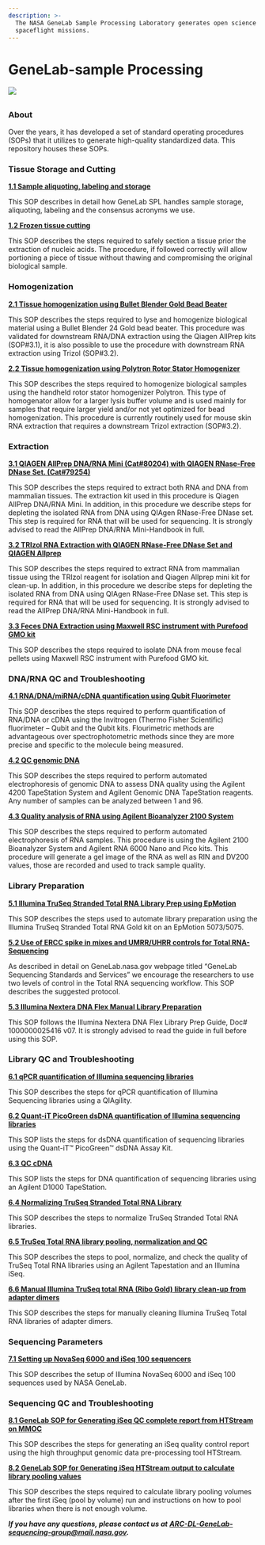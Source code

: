 ```yaml
---
description: >-
  The NASA GeneLab Sample Processing Laboratory generates open science data from
  spaceflight missions.
---
```


# GeneLab-sample Processing

[![](https://github.com/ISSOP/GeneLab-sampleProcessing/raw/master/NASA\_GeneLab\_logo-2019.png)](https://github.com/ISSOP/GeneLab-sampleProcessing/blob/master/NASA\_GeneLab\_logo-2019.png)

##

### About

Over the years, it has developed a set of standard operating procedures (SOPs) that it utilizes to generate high-quality standardized data. This repository houses these SOPs.

### Tissue Storage and Cutting



[**1.1 Sample aliquoting, labeling and storage**](https://github.com/nasa/GeneLab-sampleProcessing/blob/master/SOP\_text/1.1\_sample\_archiving\_v1.0.md)



This SOP describes in detail how GeneLab SPL handles sample storage, aliquoting, labeling and the consensus acronyms we use.

[**1.2 Frozen tissue cutting**](https://github.com/nasa/GeneLab-sampleProcessing/blob/master/SOP\_text/1.2\_tissue\_cutting\_v1.0.md)



This SOP describes the steps required to safely section a tissue prior the extraction of nucleic acids. The procedure, if followed correctly will allow portioning a piece of tissue without thawing and compromising the original biological sample.

### Homogenization



[**2.1 Tissue homogenization using Bullet Blender Gold Bead Beater**](https://github.com/nasa/GeneLab-sampleProcessing/blob/master/SOP\_text/2.1\_homogenization\_bead\_beater\_v1.0.md)



This SOP describes the steps required to lyse and homogenize biological material using a Bullet Blender 24 Gold bead beater. This procedure was validated for downstream RNA/DNA extraction using the Qiagen AllPrep kits (SOP#3.1), it is also possible to use the procedure with downstream RNA extraction using Trizol (SOP#3.2).

[**2.2 Tissue homogenization using Polytron Rotor Stator Homogenizer**](https://github.com/nasa/GeneLab-sampleProcessing/blob/master/SOP\_text/2.2\_homogenization\_polytron\_v1.0.md)



This SOP describes the steps required to homogenize biological samples using the handheld rotor stator homogenizer Polytron. This type of homogenator allow for a larger lysis buffer volume and is used mainly for samples that require larger yield and/or not yet optimized for bead homogenization. This procedure is currently routinely used for mouse skin RNA extraction that requires a downstream Trizol extraction (SOP#3.2).

### Extraction



[**3.1 QIAGEN AllPrep DNA/RNA Mini (Cat#80204) with QIAGEN RNase-Free DNase Set. (Cat#79254)**](https://github.com/nasa/GeneLab-sampleProcessing/blob/master/SOP\_text/3.1\_qiagen\_allprep\_rna\_dna\_v1.0.md)



This SOP describes the steps required to extract both RNA and DNA from mammalian tissues. The extraction kit used in this procedure is Qiagen AllPrep DNA/RNA Mini. In addition, in this procedure we describe steps for depleting the isolated RNA from DNA using QIAgen RNase-Free DNase set. This step is required for RNA that will be used for sequencing. It is strongly advised to read the AllPrep DNA/RNA Mini-Handbook in full.

[**3.2 TRIzol RNA Extraction with QIAGEN RNase-Free DNase Set and QIAGEN Allprep**](https://github.com/nasa/GeneLab-sampleProcessing/blob/master/SOP\_text/3.2\_trizol\_rna\_with\_qiagen\_cleanup\_v1.0.md)



This SOP describes the steps required to extract RNA from mammalian tissue using the TRIzol reagent for isolation and Qiagen Allprep mini kit for clean-up. In addition, in this procedure we describe steps for depleting the isolated RNA from DNA using QIAgen RNase-Free DNase set. This step is required for RNA that will be used for sequencing. It is strongly advised to read the AllPrep DNA/RNA Mini-Handbook in full.

[**3.3 Feces DNA Extraction using Maxwell RSC instrument with Purefood GMO kit**](https://github.com/nasa/GeneLab-sampleProcessing/blob/master/SOP\_text/3.3\_feces\_dna\_extraction\_v1.0.md)



This SOP describes the steps required to isolate DNA from mouse fecal pellets using Maxwell RSC instrument with Purefood GMO kit.

### DNA/RNA QC and Troubleshooting



[**4.1 RNA/DNA/miRNA/cDNA quantification using Qubit Fluorimeter**](https://github.com/nasa/GeneLab-sampleProcessing/blob/master/SOP\_text/4.1\_dna\_rna\_quant\_qubit\_v1.0.md)



This SOP describes the steps required to perform quantification of RNA/DNA or cDNA using the Invitrogen (Thermo Fisher Scientific) fluorimeter – Qubit and the Qubit kits. Flourimetric methods are advantageous over spectrophotometric methods since they are more precise and specific to the molecule being measured.

[**4.2 QC genomic DNA**](https://github.com/nasa/GeneLab-sampleProcessing/blob/master/SOP\_text/4.2\_genomic\_dna\_tapestation\_v1.0.md)



This SOP describes the steps required to perform automated electrophoresis of genomic DNA to assess DNA quality using the Agilent 4200 TapeStation System and Agilent Genomic DNA TapeStation reagents. Any number of samples can be analyzed between 1 and 96.

[**4.3 Quality analysis of RNA using Agilent Bioanalyzer 2100 System**](https://github.com/nasa/GeneLab-sampleProcessing/blob/master/SOP\_text/4.3\_rna\_bioanalyzer\_v1.0.md)



This SOP describes the steps required to perform automated electrophoresis of RNA samples. This procedure is using the Agilent 2100 Bioanalyzer System and Agilent RNA 6000 Nano and Pico kits. This procedure will generate a gel image of the RNA as well as RIN and DV200 values, those are recorded and used to track sample quality.

### Library Preparation



[**5.1 Illumina TruSeq Stranded Total RNA Library Prep using EpMotion**](https://github.com/nasa/GeneLab-sampleProcessing/blob/master/SOP\_text/5.1\_truseq\_stranded\_total\_rna\_epmotion\_v1.0.md)



This SOP describes the steps used to automate library preparation using the Illumina TruSeq Stranded Total RNA Gold kit on an EpMotion 5073/5075.

[**5.2 Use of ERCC spike in mixes and UMRR/UHRR controls for Total RNA-Sequencing**](https://github.com/nasa/GeneLab-sampleProcessing/blob/master/SOP\_text/5.2\_controls\_and\_spike\_ins\_v1.0.md)



As described in detail on GeneLab.nasa.gov webpage titled “GeneLab Sequencing Standards and Services” we encourage the researchers to use two levels of control in the Total RNA sequencing workflow. This SOP describes the suggested protocol.

[**5.3 Illumina Nextera DNA Flex Manual Library Preparation**](https://github.com/nasa/GeneLab-sampleProcessing/blob/master/SOP\_text/5.3\_nextera\_flex\_manual\_v1.0.md)



This SOP follows the Illumina Nextera DNA Flex Library Prep Guide, Doc# 1000000025416 v07. It is strongly advised to read the guide in full before using this SOP.

### Library QC and Troubleshooting



[**6.1 qPCR quantification of Illumina sequencing libraries**](https://github.com/nasa/GeneLab-sampleProcessing/blob/master/SOP\_text/6.1\_qiagility\_lib\_quant\_v1.0.md)



This SOP describes the steps for qPCR quantification of Illumina Sequencing libraries using a QIAgility.

[**6.2 Quant-iT PicoGreen dsDNA quantification of Illumina sequencing libraries**](https://github.com/nasa/GeneLab-sampleProcessing/blob/master/SOP\_text/6.2\_picogreen\_v1.0.md)



This SOP lists the steps for dsDNA quantification of sequencing libraries using the Quant-iT™ PicoGreen™ dsDNA Assay Kit.

[**6.3 QC cDNA**](https://github.com/nasa/GeneLab-sampleProcessing/blob/master/SOP\_text/6.3\_d1000\_dna\_tapestation\_v1.0.md)



This SOP lists the steps for DNA quantification of sequencing libraries using an Agilent D1000 TapeStation.

[**6.4 Normalizing TruSeq Stranded Total RNA Library**](https://github.com/nasa/GeneLab-sampleProcessing/blob/master/SOP\_text/6.4\_normalize\_truseq\_lib\_v1.0.md)



This SOP describes the steps to normalize TruSeq Stranded Total RNA libraries.

[**6.5 TruSeq Total RNA library pooling, normalization and QC**](https://github.com/nasa/GeneLab-sampleProcessing/blob/master/SOP\_text/6.5\_truseq\_total\_rna\_library\_pooling\_normalization\_qc\_v1.0.md)



This SOP describes the steps to pool, normalize, and check the quality of TruSeq Total RNA libraries using an Agilent Tapestation and an Illumina iSeq.

[**6.6 Manual Illumina TruSeq total RNA (Ribo Gold) library clean-up from adapter dimers**](https://github.com/nasa/GeneLab-sampleProcessing/blob/master/SOP\_text/6.6\_library\_manual\_cleanup.md)



This SOP describes the steps for manually cleaning Illumina TruSeq Total RNA libraries of adapter dimers.

### Sequencing Parameters



[**7.1 Setting up NovaSeq 6000 and iSeq 100 sequencers**](https://github.com/nasa/GeneLab-sampleProcessing/blob/master/SOP\_text/7.1\_sequencer\_setup\_v1.0.md)



This SOP describes the setup of Illumina NovaSeq 6000 and iSeq 100 sequences used by NASA GeneLab.

### Sequencing QC and Troubleshooting



[**8.1 GeneLab SOP for Generating iSeq QC complete report from HTStream on MMOC**](https://github.com/nasa/GeneLab-sampleProcessing/blob/master/SOP\_text/8.1\_generate\_htstream\_iseq\_qc\_report\_on\_mmoc\_v1.0.md)



This SOP describes the steps for generating an iSeq quality control report using the high throughput genomic data pre-processing tool HTStream.

[**8.2 GeneLab SOP for Generating iSeq HTStream output to calculate library pooling values**](https://github.com/nasa/GeneLab-sampleProcessing/blob/master/SOP\_text/8.1\_generate\_htstream\_iseq\_qc\_report\_on\_mmoc\_v1.0.md)



This SOP describes the steps required to calculate library pooling volumes after the first iSeq (pool by volume) run and instructions on how to pool libraries when there is not enough volume.

_**If you have any questions, please contact us at**_ [_**ARC-DL-GeneLab-sequencing-group@mail.nasa.gov**_](mailto:ARC-DL-GeneLab-sequencing-group@mail.nasa.gov)_**.**_
